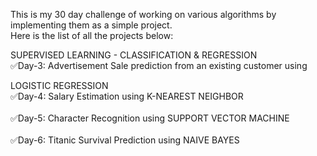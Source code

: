 This is my 30 day challenge of working on various algorithms by implementing them as a simple project.
<br>Here is the list of all the projects below:<br/>

SUPERVISED LEARNING - CLASSIFICATION & REGRESSION
<br>✅Day-3: Advertisement Sale prediction from an existing customer using<br/>

LOGISTIC REGRESSION
<br>✅Day-4: Salary Estimation using K-NEAREST NEIGHBOR<br/>
<br>✅Day-5: Character Recognition using SUPPORT VECTOR MACHINE<br/>
<br>✅Day-6: Titanic Survival Prediction using NAIVE BAYES<br/>

